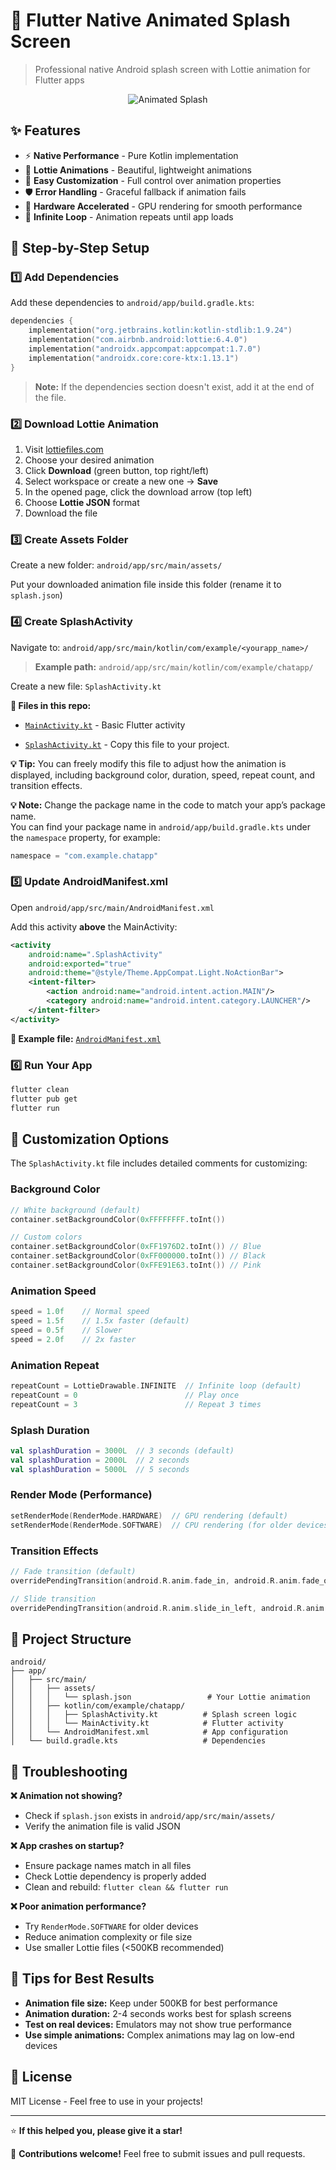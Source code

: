 # 🚀 Flutter Native Animated Splash Screen

> Professional native Android splash screen with Lottie animation for Flutter apps

<p align="center">
  <img src="gif/animatedSplsh.gif" alt="Animated Splash" />
</p>

## ✨ Features

- ⚡ **Native Performance** - Pure Kotlin implementation
- 🎨 **Lottie Animations** - Beautiful, lightweight animations  
- 🔧 **Easy Customization** - Full control over animation properties
- 🛡️ **Error Handling** - Graceful fallback if animation fails
- 📱 **Hardware Accelerated** - GPU rendering for smooth performance
- 🔄 **Infinite Loop** - Animation repeats until app loads

## 📖 Step-by-Step Setup

### 1️⃣ Add Dependencies

Add these dependencies to `android/app/build.gradle.kts`:

```kotlin
dependencies {
    implementation("org.jetbrains.kotlin:kotlin-stdlib:1.9.24")
    implementation("com.airbnb.android:lottie:6.4.0")
    implementation("androidx.appcompat:appcompat:1.7.0")
    implementation("androidx.core:core-ktx:1.13.1")
}
```

> **Note:** If the dependencies section doesn't exist, add it at the end of the file.

### 2️⃣ Download Lottie Animation

1. Visit [lottiefiles.com](https://lottiefiles.com/)
2. Choose your desired animation
3. Click **Download** (green button, top right/left)
4. Select workspace or create a new one → **Save**
5. In the opened page, click the download arrow (top left)
6. Choose **Lottie JSON** format
7. Download the file

### 3️⃣ Create Assets Folder

Create a new folder: `android/app/src/main/assets/`

Put your downloaded animation file inside this folder (rename it to `splash.json`)

### 4️⃣ Create SplashActivity

Navigate to: `android/app/src/main/kotlin/com/example/<yourapp_name>/`

> **Example path:** `android/app/src/main/kotlin/com/example/chatapp/`

Create a new file: `SplashActivity.kt`

**📁 Files in this repo:**
- [`MainActivity.kt`](android/app/src/main/kotlin/com/example/chatapp/MainActivity.kt) - Basic Flutter activity

- [`SplashActivity.kt`](android/app/src/main/kotlin/com/example/chatapp/SplashActivity.kt) - Copy this file to your project.  

**💡 Tip:** You can freely modify this file to adjust how the animation is displayed, including background color, duration, speed, repeat count, and transition effects.

**💡 Note:** Change the package name in the code to match your app’s package name.  
You can find your package name in `android/app/build.gradle.kts` under the `namespace` property, for example:

```kotlin
namespace = "com.example.chatapp"
```


### 5️⃣ Update AndroidManifest.xml

Open `android/app/src/main/AndroidManifest.xml`

Add this activity **above** the MainActivity:

```xml
<activity
    android:name=".SplashActivity"
    android:exported="true"
    android:theme="@style/Theme.AppCompat.Light.NoActionBar">
    <intent-filter>
        <action android:name="android.intent.action.MAIN"/>
        <category android:name="android.intent.category.LAUNCHER"/>
    </intent-filter>
</activity>
```

**📁 Example file:** [`AndroidManifest.xml`](examples/AndroidManifest.xml)

### 6️⃣ Run Your App

```bash
flutter clean
flutter pub get  
flutter run
```

## 🎨 Customization Options

The `SplashActivity.kt` file includes detailed comments for customizing:

### Background Color
```kotlin
// White background (default)
container.setBackgroundColor(0xFFFFFFFF.toInt())

// Custom colors
container.setBackgroundColor(0xFF1976D2.toInt()) // Blue
container.setBackgroundColor(0xFF000000.toInt()) // Black
container.setBackgroundColor(0xFFE91E63.toInt()) // Pink
```

### Animation Speed
```kotlin
speed = 1.0f    // Normal speed
speed = 1.5f    // 1.5x faster (default)
speed = 0.5f    // Slower
speed = 2.0f    // 2x faster
```

### Animation Repeat
```kotlin
repeatCount = LottieDrawable.INFINITE  // Infinite loop (default)
repeatCount = 0                        // Play once
repeatCount = 3                        // Repeat 3 times
```

### Splash Duration
```kotlin
val splashDuration = 3000L  // 3 seconds (default)
val splashDuration = 2000L  // 2 seconds
val splashDuration = 5000L  // 5 seconds
```

### Render Mode (Performance)
```kotlin
setRenderMode(RenderMode.HARDWARE)  // GPU rendering (default)
setRenderMode(RenderMode.SOFTWARE)  // CPU rendering (for older devices)
```

### Transition Effects
```kotlin
// Fade transition (default)
overridePendingTransition(android.R.anim.fade_in, android.R.anim.fade_out)

// Slide transition
overridePendingTransition(android.R.anim.slide_in_left, android.R.anim.slide_out_right)
```

## 📁 Project Structure

```
android/
├── app/
│   ├── src/main/
│   │   ├── assets/
│   │   │   └── splash.json                 # Your Lottie animation
│   │   ├── kotlin/com/example/chatapp/
│   │   │   ├── SplashActivity.kt          # Splash screen logic
│   │   │   └── MainActivity.kt            # Flutter activity
│   │   └── AndroidManifest.xml            # App configuration
│   └── build.gradle.kts                   # Dependencies
```

## 🐛 Troubleshooting

**❌ Animation not showing?**
- Check if `splash.json` exists in `android/app/src/main/assets/`
- Verify the animation file is valid JSON

**❌ App crashes on startup?**
- Ensure package names match in all files
- Check Lottie dependency is properly added
- Clean and rebuild: `flutter clean && flutter run`

**❌ Poor animation performance?**
- Try `RenderMode.SOFTWARE` for older devices
- Reduce animation complexity or file size
- Use smaller Lottie files (<500KB recommended)

## 🎯 Tips for Best Results

- **Animation file size:** Keep under 500KB for best performance
- **Animation duration:** 2-4 seconds works best for splash screens
- **Test on real devices:** Emulators may not show true performance
- **Use simple animations:** Complex animations may lag on low-end devices

## 📄 License

MIT License - Feel free to use in your projects!

---

⭐ **If this helped you, please give it a star!**

🤝 **Contributions welcome!** Feel free to submit issues and pull requests.
